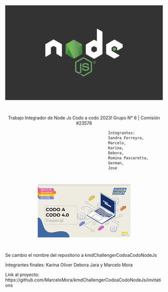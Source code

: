 
<br>
<p align="center">
<img src="https://github.com/testTPU/1/blob/main/nodejs.png"  alt="logo Node Js">
</p>
<br>
<p align="center">
                   Trabajo Integrador de Node Js Codo a codo 2023!
                   Grupo N° 6 | Comisión #23578 


                                                  Integrantes:
                                                  Sandra Ferreyra, 
                                                  Marcelo, 
                                                  Karina, 
                                                  Debora, 
                                                  Romina Pascaretta, 
                                                  German, 
                                                  Jose  
</p>
<br>
<p align="center">
<img src="https://github.com/testTPU/1/blob/main/images.png" alt="logo codo a codo">
</p>
<br>

<p> Se cambio el nombre del repositorio a kmdChallengerCodoaCodoNodeJs</p>

<p> Integrantes finales: Karina Oliver Debora Jara y Marcelo Mora</p>

<p>Link al proyecto: https://github.com/MarceloMora/kmdChallengerCodoaCodoNodeJs/invitations<p/>
